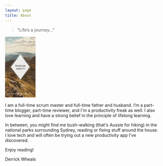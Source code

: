 ```yaml
---
layout: page
title: About
---
```


> "Life’s a journey..."

<img src = "images/thinkingagility.png" width=100 height=200>

I am a full-time scrum master and full-time father and husband. I’m a part-time blogger, part-time reviewer, and I'm a productivity freak as well. I also love learning and have a strong belief in the principle of lifelong learning.

In between, you might find me bush-walking (that's Aussie for hiking) in the national parks surrounding Sydney, reading or fixing stuff around the house. I love tech and will often be trying out a new productivity app I've discovered.

Enjoy reading!

Derrick Wheals

